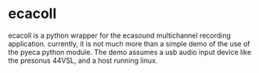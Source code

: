 # ecacoll

ecacoll is a python wrapper for the ecasound multichannel
recording application.
currently, it is not much more than a simple demo of the
use of the pyeca python module. The demo assumes a usb audio
input device like the presonus 44VSL, and a host running
linux.



